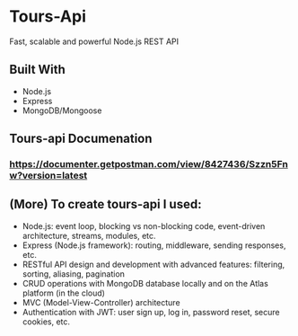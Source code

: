 # Tours-Api
Fast, scalable and powerful Node.js REST API

## Built With 
<ul>
    <li>Node.js</li>
    <li>Express</li>
    <li>MongoDB/Mongoose</li>
</ul>

## Tours-api Documenation
### https://documenter.getpostman.com/view/8427436/Szzn5Fnw?version=latest

## (More) To create tours-api I used: 
<ul>
    <li>Node.js: event loop, blocking vs non-blocking code, event-driven architecture, streams, modules, etc.</li>
    <li>Express (Node.js framework): routing, middleware, sending responses, etc.</li>
    <li>RESTful API design and development with advanced features: filtering, sorting, aliasing, pagination</li>
    <li>CRUD operations with MongoDB database locally and on the Atlas platform (in the cloud)</li>
    <li>MVC (Model-View-Controller) architecture</li>
    <li>Authentication with JWT: user sign up, log in, password reset, secure cookies, etc.</li>
</ul>
